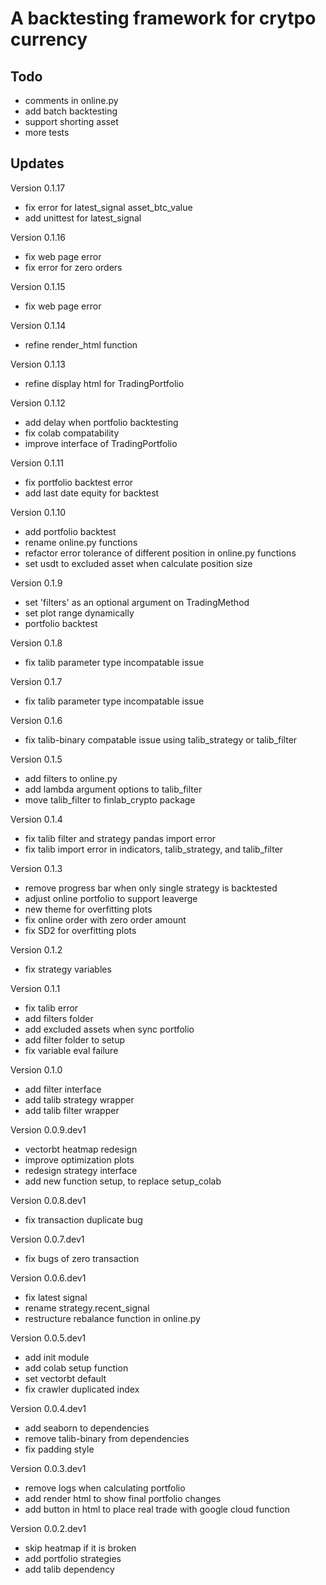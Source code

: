 # A backtesting framework for crytpo currency


## Todo
* comments in online.py
* add batch backtesting
* support shorting asset
* more tests

## Updates
Version 0.1.17
* fix error for latest_signal asset_btc_value
* add unittest for latest_signal

Version 0.1.16
* fix web page error
* fix error for zero orders

Version 0.1.15
* fix web page error

Version 0.1.14
* refine render_html function

Version 0.1.13
* refine display html for TradingPortfolio

Version 0.1.12
* add delay when portfolio backtesting
* fix colab compatability
* improve interface of TradingPortfolio

Version 0.1.11
* fix portfolio backtest error
* add last date equity for backtest

Version 0.1.10
* add portfolio backtest
* rename online.py functions
* refactor error tolerance of different position in online.py functions
* set usdt to excluded asset when calculate position size

Version 0.1.9
* set 'filters' as an optional argument on TradingMethod
* set plot range dynamically
* portfolio backtest

Version 0.1.8
* fix talib parameter type incompatable issue

Version 0.1.7
* fix talib parameter type incompatable issue

Version 0.1.6
* fix talib-binary compatable issue using talib_strategy or talib_filter

Version 0.1.5
* add filters to online.py
* add lambda argument options to talib_filter
* move talib_filter to finlab_crypto package

Version 0.1.4
* fix talib filter and strategy pandas import error
* fix talib import error in indicators, talib_strategy, and talib_filter

Version 0.1.3
* remove progress bar when only single strategy is backtested
* adjust online portfolio to support leaverge
* new theme for overfitting plots
* fix online order with zero order amount
* fix SD2 for overfitting plots

Version 0.1.2
* fix strategy variables

Version 0.1.1
* fix talib error
* add filters folder
* add excluded assets when sync portfolio
* add filter folder to setup
* fix variable eval failure

Version 0.1.0
* add filter interface
* add talib strategy wrapper
* add talib filter wrapper

Version 0.0.9.dev1
* vectorbt heatmap redesign
* improve optimization plots
* redesign strategy interface
* add new function setup, to replace setup_colab

Version 0.0.8.dev1
* fix transaction duplicate bug

Version 0.0.7.dev1
* fix bugs of zero transaction

Version 0.0.6.dev1
* fix latest signal
* rename strategy.recent_signal
* restructure rebalance function in online.py

Version 0.0.5.dev1
* add init module
* add colab setup function
* set vectorbt default
* fix crawler duplicated index

Version 0.0.4.dev1
* add seaborn to dependencies
* remove talib-binary from dependencies
* fix padding style

Version 0.0.3.dev1
* remove logs when calculating portfolio
* add render html to show final portfolio changes
* add button in html to place real trade with google cloud function

Version 0.0.2.dev1
* skip heatmap if it is broken
* add portfolio strategies
* add talib dependency
